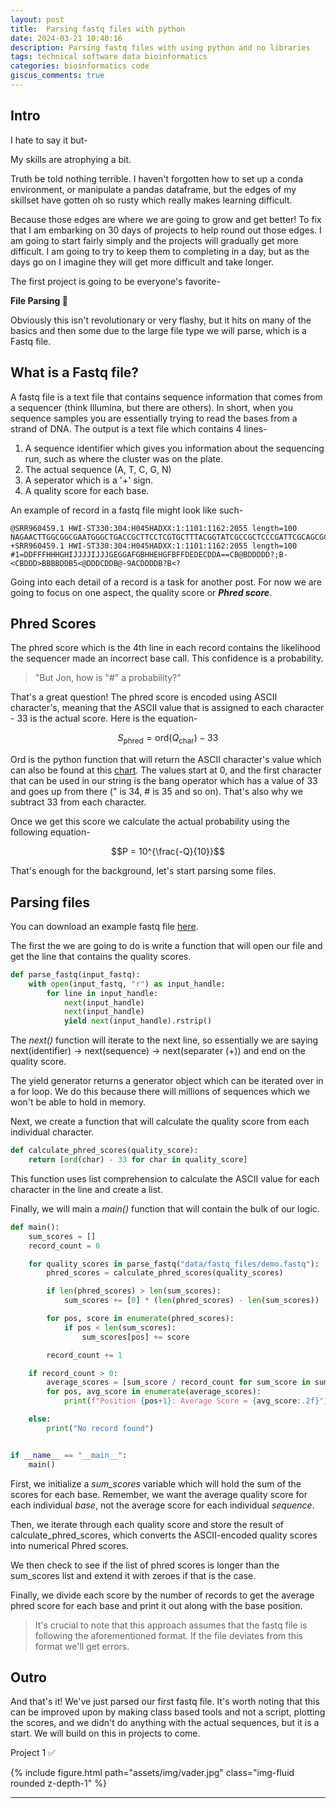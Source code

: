 ```yaml
---
layout: post
title:  Parsing fastq files with python
date: 2024-03-21 10:40:16
description: Parsing fastq files with using python and no libraries
tags: technical software data bioinformatics
categories: bioinformatics code
giscus_comments: true
---
```


## Intro

I hate to say it but-

My skills are atrophying a bit.

Truth be told nothing terrible. I haven't forgotten how to set up a conda environment, or manipulate a pandas dataframe, but the edges of my skillset have gotten oh so rusty which really makes learning difficult.

Because those edges are where we are going to grow and get better! To fix that I am embarking on 30 days of projects to help round out those edges. I am going to start fairly simply and the projects will gradually get more difficult. I am going to try to keep them to completing in a day, but as the days go on I imagine they will get more difficult and take longer.

The first project is going to be everyone's favorite-

**File Parsing 🎉**

Obviously this isn't revolutionary or very flashy, but it hits on many of the basics and then some due to the large file type we will parse, which is a Fastq file.

## What is a Fastq file?

A fastq file is a text file that contains sequence information that comes from a sequencer (think Illumina, but there are others). In short, when you sequence samples you are essentially trying to read the bases from a strand of DNA. The output is a text file which contains 4 lines-

1. A sequence identifier which gives you information about the sequencing run, such as where the cluster was on the plate.
2. The actual sequence (A, T, C, G, N)
3. A seperator which is a '+' sign.
4. A quality score for each base.

An example of record in a fastq file might look like such-

```
@SRR960459.1 HWI-ST330:304:H045HADXX:1:1101:1162:2055 length=100
NAGAACTTGGCGGCGAATGGGCTGACCGCTTCCTCGTGCTTTACGGTATCGCCGCTCCCGATTCGCAGCGCATCGCCTTCTATCGCCTTCTTGACGAGTT
+SRR960459.1 HWI-ST330:304:H045HADXX:1:1101:1162:2055 length=100
#1=DDFFFHHHGHIJJJJIJJJGEGGAFGBHHEHGFBFFDEDECDDA==CB@BDDDDD?;B-<CBDDD>BBBBDDB5<@DDDCDDB@-9ACDDDDB?B<?
```

Going into each detail of a record is a task for another post. For now we are going to focus on one aspect, the quality score or ***Phred score***.

## Phred Scores
The phred score which is the 4th line in each record contains the likelihood the sequencer made an incorrect base call. This confidence is a probability.

> "But Jon, how is "#" a probability?"

That's a great question! The phred score is encoded using ASCII character's, meaning that the ASCII value that is assigned to each character - 33 is the actual score. Here is the equation-

$$S_{\text{phred}} = \text{ord}(Q_{\text{char}}) - 33$$

Ord is the python function that will return the ASCII character's value which can also be found at this [chart](https://www.ascii-code.com/). The values start at 0, and the first character that can be used in our string is the bang operator which has a value of 33 and goes up from there (" is 34, # is 35 and so on). That's also why we subtract 33 from each character.

Once we get this score we calculate the actual probability using the following equation-

$$P = 10^{\frac{-Q}{10}}$$

That's enough for the background, let's start parsing some files.

## Parsing files

You can download an example fastq file [here](https://zenodo.org/records/3736457).

The first the we are going to do is write a function that will open our file and get the line that contains the quality scores.
```python
def parse_fastq(input_fastq):
    with open(input_fastq, "r") as input_handle:
        for line in input_handle:
            next(input_handle)
            next(input_handle)
            yield next(input_handle).rstrip()
```

The *next()* function will iterate to the next line, so essentially we are saying next(identifier) -> next(sequence) -> next(separater (+)) and end on the quality score.

The yield generator returns a generator object which can be iterated over in a for loop. We do this because there will millions of sequences which we won't be able to hold in memory.

Next, we create a function that will calculate the quality score from each individual character.
```python
def calculate_phred_scores(quality_score):
    return [ord(char) - 33 for char in quality_score]
```
This function uses list comprehension to calculate the ASCII value for each character in the line and create a list.

Finally, we will main a *main()* function that will contain the bulk of our logic.

```python
def main():
    sum_scores = []
    record_count = 0

    for quality_scores in parse_fastq("data/fastq_files/demo.fastq"):
        phred_scores = calculate_phred_scores(quality_scores)

        if len(phred_scores) > len(sum_scores):
            sum_scores += [0] * (len(phred_scores) - len(sum_scores))

        for pos, score in enumerate(phred_scores):
            if pos < len(sum_scores):
                sum_scores[pos] += score

        record_count += 1

    if record_count > 0:
        average_scores = [sum_score / record_count for sum_score in sum_scores]
        for pos, avg_score in enumerate(average_scores):
            print(f"Position {pos+1}: Average Score = {avg_score:.2f}")

    else:
        print("No record found")


if __name__ == "__main__":
    main()
```

First, we initialize a *sum_scores* variable which will hold the sum of the scores for each base. Remember, we want the average quality score for each individual *base*, not the average score for each individual *sequence*.

Then, we iterate through each quality score and store the result of calculate_phred_scores, which converts the ASCII-encoded quality scores into numerical Phred scores.

We then check to see if the list of phred scores is longer than the sum_scores list and extend it with zeroes if that is the case.

Finally, we divide each score by the number of records to get the average phred score for each base and print it out along with the base position.

> It's crucial to note that this approach assumes that the fastq file is following the aforementioned format. If the file deviates from this format we'll get errors.

## Outro

And that's it! We've just parsed our first fastq file. It's worth noting that this can be improved upon by making class based tools and not a script, plotting the scores, and we didn't do anything with the actual sequences, but it is a start. We will build on this in projects to come.

Project 1 ✅

<div class="row mt-3">
    <div class="col-sm mt-3 mt-md-0">
        {% include figure.html path="assets/img/vader.jpg" class="img-fluid rounded z-depth-1" %}
    </div>
</div>

<script type="text/javascript" src="https://cdnjs.buymeacoffee.com/1.0.0/button.prod.min.js" data-name="bmc-button" data-slug="jdickinson" data-color="#5F7FFF" data-emoji=""  data-font="Lato" data-text="Buy me a coffee" data-outline-color="#000000" data-font-color="#ffffff" data-coffee-color="#FFDD00" ></script>

<hr>
